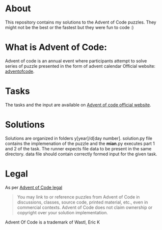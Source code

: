 # About
This repository contains my solutions to the Advent of Code puzzles.
They might not be the best or the fastest but they were fun to code :)

# What is Advent of Code:
Advent of code is an annual event where participants attempt to solve series of puzzle presented in the form of advent calendar
Official website: [adventofcode](https://adventofcode.com/about).

# Tasks
The tasks and the input are available on [Advent of code official website](https://adventofcode.com/).

# Solutions 
Solutions are organized in folders y[year]/d[day number]. solution.py file contains the implemenation of the puzzle and the __mian__.py executes part 1 and 2 of the task.
The runner expects file data to be present in the same directory. data file should contain correctly formed input for the given task.

# Legal
As per [Advent of Code legal](https://adventofcode.com/2024/about#legal)
> You may link to or reference puzzles from Advent of Code in discussions, classes, source code, printed material, etc., even in commercial contexts.
> Advent of Code does not claim ownership or copyright over your solution implementation.

Advent Of Code is a trademark of Wastl, Eric K
